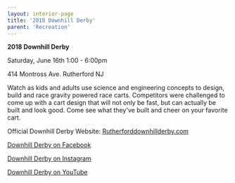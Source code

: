 ```yaml
---
layout: interior-page
title: '2018 Downhill Derby'
parent: 'Recreation'
---
```


**2018 Downhill Derby**

Saturday, June 16th 1:00 - 6:00pm

414 Montross Ave. Rutherford NJ

Watch as kids and adults use science and engineering concepts to design, build and race gravity powered race carts. Competitors were challenged to come up with a cart design that will not only be fast, but can actually be built and look good. Come see what they've built and cheer on your favorite cart.

Official Downhill Derby Website: [Rutherforddownhillderby.com](http://rutherforddownhillderby.com/)

[Downhill Derby on Facebook](https://www.facebook.com/rutherforddownhillderby/)

[Downhill Derby on Instagram](https://www.instagram.com/rutherforddownhillderby/)

[Downhill Derby on YouTube](https://www.youtube.com/channel/UC5TYLXLKNclS7I91gt7yqYg)
